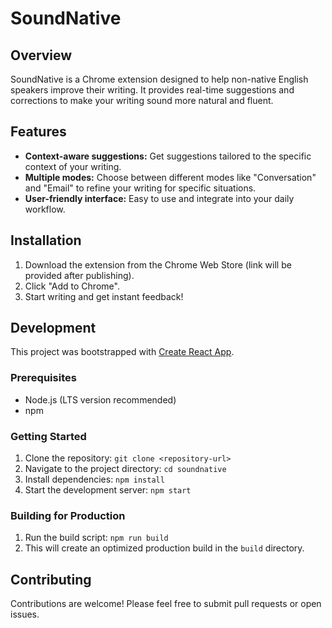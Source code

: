 # SoundNative

## Overview

SoundNative is a Chrome extension designed to help non-native English speakers improve their writing. It provides real-time suggestions and corrections to make your writing sound more natural and fluent.

## Features

-   **Context-aware suggestions:** Get suggestions tailored to the specific context of your writing.
-   **Multiple modes:** Choose between different modes like "Conversation" and "Email" to refine your writing for specific situations.
-   **User-friendly interface:** Easy to use and integrate into your daily workflow.

## Installation

1. Download the extension from the Chrome Web Store (link will be provided after publishing).
2. Click "Add to Chrome".
3. Start writing and get instant feedback!

## Development

This project was bootstrapped with [Create React App](https://github.com/facebook/create-react-app).

### Prerequisites

-   Node.js (LTS version recommended)
-   npm

### Getting Started

1. Clone the repository: `git clone <repository-url>`
2. Navigate to the project directory: `cd soundnative`
3. Install dependencies: `npm install`
4. Start the development server: `npm start`

### Building for Production

1. Run the build script: `npm run build`
2. This will create an optimized production build in the `build` directory.

## Contributing

Contributions are welcome! Please feel free to submit pull requests or open issues.